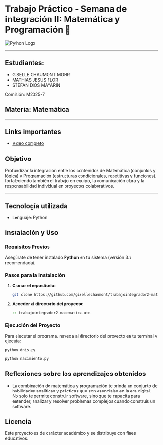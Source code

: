 
# Trabajo Práctico - Semana de integración II: Matemática y Programación 🚀

![Python Logo](https://img.shields.io/badge/Python-3776AB?style=for-the-badge&logo=python&logoColor=white)


---

## Estudiantes:
- GISELLE CHAUMONT MOHR
- MATHIAS JESUS FLOR
- STEFAN DIOS MAYARIN

Comisión: M2025-7

## Materia: Matemática 

---


## Links importantes
- [Video completo](https://youtu.be/LbDxpbnsQQ8)



## Objetivo

Profundizar la integración entre los contenidos de Matemática (conjuntos y lógica) y Programación (estructuras condicionales, repetitivas y funciones), fortaleciendo también el trabajo en equipo, la comunicación clara y la responsabilidad individual en proyectos colaborativos.

---

## Tecnología utilizada
- Lenguaje: Python

## Instalación y Uso

### Requisitos Previos

Asegúrate de tener instalado **Python** en tu sistema (versión 3.x recomendada).

### Pasos para la Instalación

1.  **Clonar el repositorio:**
    ```bash
    git clone https://github.com/gisellechaumont/trabajointegrador2-matematica-utn.git
    ```
2.  **Acceder al directorio del proyecto:**
    ```bash
    cd trabajointegrador2-matematica-utn
    ```

### Ejecución del Proyecto

Para ejecutar el programa, navega al directorio del proyecto en tu terminal y ejecuta:

```bash
python dnis.py
  ```
```bash
python nacimiento.py
  ```

## Reflexiones sobre los aprendizajes obtenidos

- La combinación de matemática y programación te brinda un conjunto de habilidades analíticas y prácticas que son esenciales en la era digital. No solo te permite construir software, sino que te capacita para entender, analizar y resolver problemas complejos cuando construis un software.


## Licencia

Este proyecto es de carácter académico y se distribuye con fines educativos.
